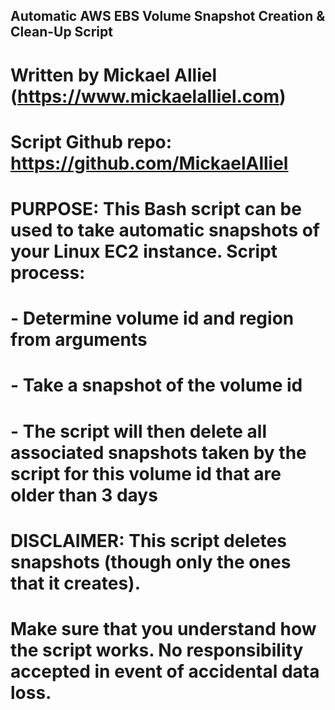 ## Automatic AWS EBS Volume Snapshot Creation & Clean-Up Script
#
# Written by Mickael Alliel (https://www.mickaelalliel.com)
# Script Github repo: https://github.com/MickaelAlliel
#
# PURPOSE: This Bash script can be used to take automatic snapshots of your Linux EC2 instance. Script process:
# - Determine volume id and region from arguments
# - Take a snapshot of the volume id
# - The script will then delete all associated snapshots taken by the script for this volume id that are older than 3 days
#
# DISCLAIMER: This script deletes snapshots (though only the ones that it creates). 
# Make sure that you understand how the script works. No responsibility accepted in event of accidental data loss.
#
